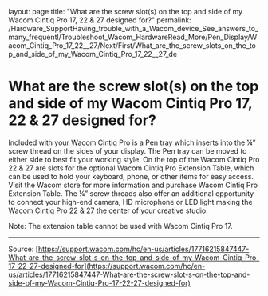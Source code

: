 layout: page
title: "What are the screw slot(s) on the top and side of my Wacom Cintiq Pro 17, 22 & 27 designed for?"
permalink: /Hardware_SupportHaving_trouble_with_a_Wacom_device_See_answers_to_many_frequentl/Troubleshoot_Wacom_HardwareRead_More/Pen_Display/Wacom_Cintiq_Pro_17_22__27/Next/First/What_are_the_screw_slots_on_the_top_and_side_of_my_Wacom_Cintiq_Pro_17_22__27_de

# What are the screw slot(s) on the top and side of my Wacom Cintiq Pro 17, 22 & 27 designed for?

Included with your Wacom Cintiq Pro is a Pen tray which inserts into the ¼” screw thread on the sides of your display. The Pen tray can be moved to either side to best fit your working style. On the top of the Wacom Cintiq Pro 22 & 27 are slots for the optional Wacom Cintiq Pro Extension Table, which can be used to hold your keyboard, phone, or other items for easy access. Visit the Wacom store for more information and purchase Wacom Cintiq Pro Extension Table. The ¼” screw threads also offer an additional opportunity to connect your high-end camera, HD microphone or LED light making the Wacom Cintiq Pro 22 & 27 the center of your creative studio.


Note: The extension table cannot be used with Wacom Cintiq Pro 17.

---
Source: [https://support.wacom.com/hc/en-us/articles/17716215847447-What-are-the-screw-slot-s-on-the-top-and-side-of-my-Wacom-Cintiq-Pro-17-22-27-designed-for](https://support.wacom.com/hc/en-us/articles/17716215847447-What-are-the-screw-slot-s-on-the-top-and-side-of-my-Wacom-Cintiq-Pro-17-22-27-designed-for)
